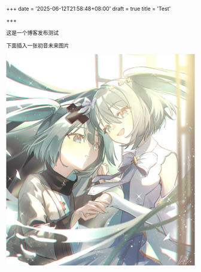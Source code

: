 +++
date = '2025-06-12T21:58:48+08:00'
draft = true
title = 'Test'

+++

这是一个博客发布测试

下面插入一张初音未来图片

![{0C25D880-0575-107D-23FB-CD977763C1AF}]({0C25D880-0575-107D-23FB-CD977763C1AF}.jpg)
